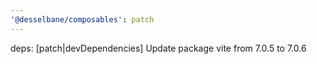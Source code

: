 ```yaml
---
'@desselbane/composables': patch
---
```


deps: [patch|devDependencies] Update package vite from 7.0.5 to 7.0.6

